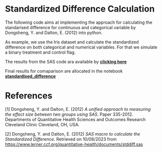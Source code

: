 # Standardized Difference Calculation

The following code aims at implementing the approach for calculating the standarised difference for continuous and categorical variable by Dongsheng, Y. and Dalton, E. (2012) into python.

As example, we use the Iris dataset and calculate the standardized difference on both categorical and numerical variables. For that we simulate a binary treatment and control flag. 

The results from the SAS code ara available by [**clicking here**](https://htmlpreview.github.io/?https://github.com/josecaloca/standardised_difference/blob/master/results%20SAS.htm)

Final results for comaparison are allocated in the notebook [**standardised_difference**](https://github.com/josecaloca/standardised_difference/blob/master/standardised_difference.ipynb)


# References

[1] Dongsheng, Y. and Dalton, E. (2012) *A unified approach to measuring the effect size between two groups using SAS*. Paper 335-2012. Departments of Quantitative Health Sciences and Outcomes Research Cleveland Clinic Cleveland, OH, USA.

[2] Dongsheng, Y. and Dalton, E. (2012) *SAS macro to calculate the Standardized Difference*. Retrieved on 10/08/2023 from https://www.lerner.ccf.org/quantitative-health/documents/stddiff.sas

